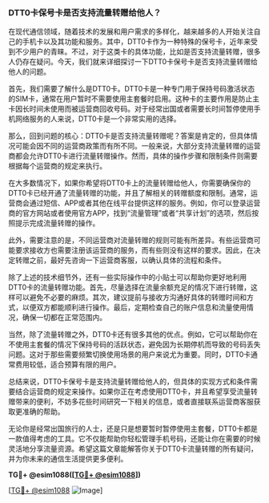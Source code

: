 ### DTT0卡保号卡是否支持流量转赠给他人？

在现代通信领域，随着技术的发展和用户需求的多样化，越来越多的人开始关注自己的手机卡以及其功能和服务。其中，DTT0卡作为一种特殊的保号卡，近年来受到不少用户的青睐。不过，对于这类卡的具体功能，比如是否支持流量转赠，很多人仍存在疑问。今天，我们就来详细探讨一下DTT0卡保号卡是否支持流量转赠给他人的问题。

首先，我们需要了解什么是DTT0卡。DTT0卡是一种专门用于保持号码激活状态的SIM卡，通常在用户暂时不需要使用主套餐时启用。这种卡的主要作用是防止主卡因长时间未使用而被运营商回收号码。对于经常出国或者需要长时间暂停使用手机网络服务的人来说，DTT0卡是一个非常实用的选择。

那么，回到问题的核心：DTT0卡是否支持流量转赠呢？答案是肯定的，但具体情况可能会因不同的运营商政策而有所不同。一般来说，大部分支持流量转赠的运营商都会允许DTT0卡进行流量转赠操作。然而，具体的操作步骤和限制条件则需要根据每个运营商的规定来执行。

在大多数情况下，如果你希望将DTT0卡上的流量转赠给他人，你需要确保你的DTT0卡已经开通了流量转赠的功能，并且了解相关的转赠额度和限制。通常，运营商会通过短信、APP或者其他在线平台提供这样的服务。例如，你可以登录运营商的官方网站或者使用官方APP，找到“流量管理”或者“共享计划”的选项，然后按照提示完成流量转赠的操作。

此外，需要注意的是，不同运营商对流量转赠的规则可能有所差异。有些运营商可能要求接收方也需要注册该运营商的服务，而有些则没有这样的要求。因此，在决定转赠之前，最好先咨询一下运营商客服，以确认具体的流程和条件。

除了上述的技术细节外，还有一些实际操作中的小贴士可以帮助你更好地利用DTT0卡的流量转赠功能。首先，尽量选择在流量余额充足的情况下进行转赠，这样可以避免不必要的麻烦。其次，建议提前与接收方沟通好具体的转赠时间和方式，以便双方都能顺利进行操作。最后，定期检查自己的账户信息和流量使用情况，确保一切都在正常范围内。

当然，除了流量转赠之外，DTT0卡还有很多其他的优点。例如，它可以帮助你在不使用主套餐的情况下保持号码的活跃状态，避免因为长期停机而导致的号码丢失问题。这对于那些需要频繁切换使用场景的用户来说尤为重要。同时，DTT0卡通常费用较低，适合预算有限的用户。

总结来说，DTT0卡保号卡是支持流量转赠给他人的，但具体的实现方式和条件需要结合运营商的规定来操作。如果你正在考虑使用DTT0卡，并且希望享受流量转赠带来的便利，不妨多花些时间研究一下相关的信息，或者直接联系运营商客服获取更准确的帮助。

无论你是经常出国旅行的人士，还是只是想要暂时暂停使用主套餐，DTT0卡都是一款值得考虑的工具。它不仅能帮助你轻松管理手机号码，还能让你在需要的时候灵活地分享流量资源。希望这篇文章能解答你关于DTT0卡流量转赠的所有疑问，并为你未来的通信生活提供更多便利。

**TG💪+ @esim1088([[TG💪+ @esim1088](https://t.me/s/esim1088)])**

[[TG💪+ @esim1088](https://t.me/s/esim1088) ![Image](https://i.postimg.cc/4NQfJmqS/Snipaste-2025-05-13-00-14-12.png)]